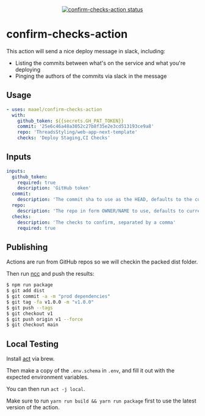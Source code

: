 <p align="center">
  <a href="https://github.com/maael/confirm-checks-action/actions"><img alt="confirm-checks-action status" src="https://github.com/maael/confirm-checks-action/workflows/build-test/badge.svg"></a>
</p>

# confirm-checks-action

This action will send a nice deploy message in slack, including:

- Listing the commits between what's on the service and what you're deploying
- Pinging the authors of the commits via slack in the message

## Usage

```yml
- uses: maael/confirm-checks-action
  with:
    github_token: ${{secrets.GH_PAT_TOKEN}}
    commit: '25e6c46a48a3052c27b8f35e2e3cd513193ce9a8'
    repo: 'ThreadsStyling/web-app-next-template'
    checks: 'Deploy Staging,CI Checks'
```


## Inputs

```yml
inputs:
  github_token:
    required: true
    description: 'GitHub token'
  commit:
    description: 'The commit sha to use as the HEAD, defaults to the current sha'
  repo:
    description: 'The repo in form OWNER/NAME to use, defaults to current'
  checks:
    description: 'The checks to confirm, separated by a comma'
    required: true
```

## Publishing

Actions are run from GitHub repos so we will checkin the packed dist folder.

Then run [ncc](https://github.com/zeit/ncc) and push the results:
```bash
$ npm run package
$ git add dist
$ git commit -a -m "prod dependencies"
$ git tag -fa v1.0.0 -m "v1.0.0"
$ git push --tags
$ git checkout v1
$ git push origin v1 --force
$ git checkout main
```

## Local Testing

Install [act](https://github.com/nektos/act) via brew.

Then make a copy of the `.env.schema` in `.env`, and fill it out with the expected environment variables.

You can then run `act -j local`.

Make sure to run `yarn run build && yarn run package` first to use the latest version of the action.
